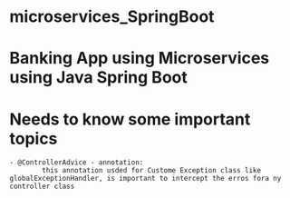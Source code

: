 # microservices_SpringBoot

# Banking App using Microservices using Java Spring Boot

# Needs to know some important topics 
    - @ControllerAdvice - annotation: 
            this annotation usded for Custome Exception class like globalExceptionHandler, is important to intercept the erros fora ny controller class 
